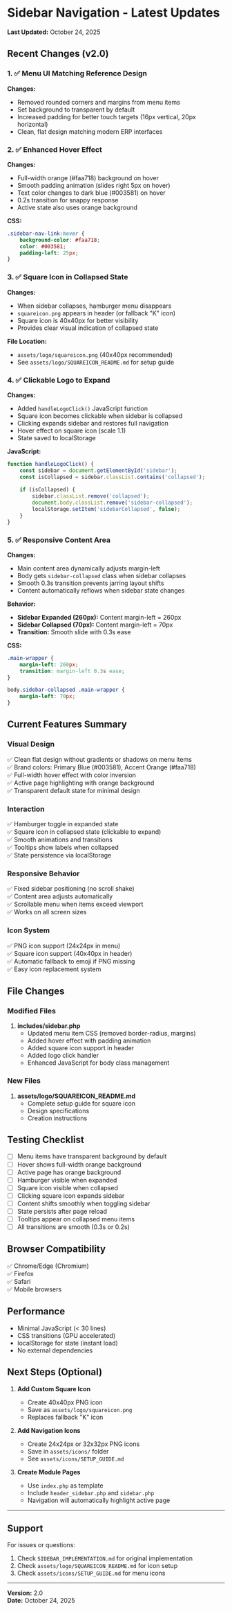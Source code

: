 # Sidebar Navigation - Latest Updates

**Last Updated:** October 24, 2025

## Recent Changes (v2.0)

### 1. ✅ Menu UI Matching Reference Design
**Changes:**
- Removed rounded corners and margins from menu items
- Set background to transparent by default
- Increased padding for better touch targets (16px vertical, 20px horizontal)
- Clean, flat design matching modern ERP interfaces

### 2. ✅ Enhanced Hover Effect
**Changes:**
- Full-width orange (#faa718) background on hover
- Smooth padding animation (slides right 5px on hover)
- Text color changes to dark blue (#003581) on hover
- 0.2s transition for snappy response
- Active state also uses orange background

**CSS:**
```css
.sidebar-nav-link:hover {
    background-color: #faa718;
    color: #003581;
    padding-left: 25px;
}
```

### 3. ✅ Square Icon in Collapsed State
**Changes:**
- When sidebar collapses, hamburger menu disappears
- `squareicon.png` appears in header (or fallback "K" icon)
- Square icon is 40x40px for better visibility
- Provides clear visual indication of collapsed state

**File Location:**
- `assets/logo/squareicon.png` (40x40px recommended)
- See `assets/logo/SQUAREICON_README.md` for setup guide

### 4. ✅ Clickable Logo to Expand
**Changes:**
- Added `handleLogoClick()` JavaScript function
- Square icon becomes clickable when sidebar is collapsed
- Clicking expands sidebar and restores full navigation
- Hover effect on square icon (scale 1.1)
- State saved to localStorage

**JavaScript:**
```javascript
function handleLogoClick() {
    const sidebar = document.getElementById('sidebar');
    const isCollapsed = sidebar.classList.contains('collapsed');
    
    if (isCollapsed) {
        sidebar.classList.remove('collapsed');
        document.body.classList.remove('sidebar-collapsed');
        localStorage.setItem('sidebarCollapsed', false);
    }
}
```

### 5. ✅ Responsive Content Area
**Changes:**
- Main content area dynamically adjusts margin-left
- Body gets `sidebar-collapsed` class when sidebar collapses
- Smooth 0.3s transition prevents jarring layout shifts
- Content automatically reflows when sidebar state changes

**Behavior:**
- **Sidebar Expanded (260px):** Content margin-left = 260px
- **Sidebar Collapsed (70px):** Content margin-left = 70px
- **Transition:** Smooth slide with 0.3s ease

**CSS:**
```css
.main-wrapper {
    margin-left: 260px;
    transition: margin-left 0.3s ease;
}

body.sidebar-collapsed .main-wrapper {
    margin-left: 70px;
}
```

## Current Features Summary

### Visual Design
✅ Clean flat design without gradients or shadows on menu items  
✅ Brand colors: Primary Blue (#003581), Accent Orange (#faa718)  
✅ Full-width hover effect with color inversion  
✅ Active page highlighting with orange background  
✅ Transparent default state for minimal design  

### Interaction
✅ Hamburger toggle in expanded state  
✅ Square icon in collapsed state (clickable to expand)  
✅ Smooth animations and transitions  
✅ Tooltips show labels when collapsed  
✅ State persistence via localStorage  

### Responsive Behavior
✅ Fixed sidebar positioning (no scroll shake)  
✅ Content area adjusts automatically  
✅ Scrollable menu when items exceed viewport  
✅ Works on all screen sizes  

### Icon System
✅ PNG icon support (24x24px in menu)  
✅ Square icon support (40x40px in header)  
✅ Automatic fallback to emoji if PNG missing  
✅ Easy icon replacement system  

## File Changes

### Modified Files
1. **includes/sidebar.php**
   - Updated menu item CSS (removed border-radius, margins)
   - Added hover effect with padding animation
   - Added square icon support in header
   - Added logo click handler
   - Enhanced JavaScript for body class management

### New Files
1. **assets/logo/SQUAREICON_README.md**
   - Complete setup guide for square icon
   - Design specifications
   - Creation instructions

## Testing Checklist

- [ ] Menu items have transparent background by default
- [ ] Hover shows full-width orange background
- [ ] Active page has orange background
- [ ] Hamburger visible when expanded
- [ ] Square icon visible when collapsed
- [ ] Clicking square icon expands sidebar
- [ ] Content shifts smoothly when toggling sidebar
- [ ] State persists after page reload
- [ ] Tooltips appear on collapsed menu items
- [ ] All transitions are smooth (0.3s or 0.2s)

## Browser Compatibility
✅ Chrome/Edge (Chromium)  
✅ Firefox  
✅ Safari  
✅ Mobile browsers  

## Performance
- Minimal JavaScript (< 30 lines)
- CSS transitions (GPU accelerated)
- localStorage for state (instant load)
- No external dependencies

## Next Steps (Optional)

1. **Add Custom Square Icon**
   - Create 40x40px PNG icon
   - Save as `assets/logo/squareicon.png`
   - Replaces fallback "K" icon

2. **Add Navigation Icons**
   - Create 24x24px or 32x32px PNG icons
   - Save in `assets/icons/` folder
   - See `assets/icons/SETUP_GUIDE.md`

3. **Create Module Pages**
   - Use `index.php` as template
   - Include `header_sidebar.php` and `sidebar.php`
   - Navigation will automatically highlight active page

---

## Support

For issues or questions:
1. Check `SIDEBAR_IMPLEMENTATION.md` for original implementation
2. Check `assets/logo/SQUAREICON_README.md` for icon setup
3. Check `assets/icons/SETUP_GUIDE.md` for menu icons

---

**Version:** 2.0  
**Date:** October 24, 2025
